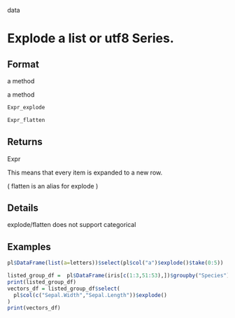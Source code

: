 data

# Explode a list or utf8 Series.

## Format

a method

a method

```r
Expr_explode

Expr_flatten
```

## Returns

Expr

This means that every item is expanded to a new row.

( flatten is an alias for explode )

## Details

explode/flatten does not support categorical

## Examples

```r
pl$DataFrame(list(a=letters))$select(pl$col("a")$explode()$take(0:5))

listed_group_df =  pl$DataFrame(iris[c(1:3,51:53),])$groupby("Species")$agg(pl$all())
print(listed_group_df)
vectors_df = listed_group_df$select(
  pl$col(c("Sepal.Width","Sepal.Length"))$explode()
)
print(vectors_df)
```